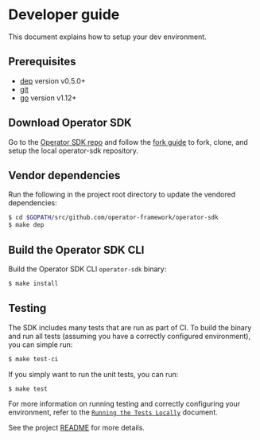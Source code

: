 # Developer guide

This document explains how to setup your dev environment.

## Prerequisites
- [dep][dep-tool] version v0.5.0+
- [git][git-tool]
- [go][go-tool] version v1.12+

## Download Operator SDK

Go to the [Operator SDK repo][repo-sdk] and follow the [fork guide][fork-guide] to fork, clone, and setup the local operator-sdk repository.

## Vendor dependencies

Run the following in the project root directory to update the vendored dependencies:

```sh
$ cd $GOPATH/src/github.com/operator-framework/operator-sdk
$ make dep
```

## Build the Operator SDK CLI

Build the Operator SDK CLI `operator-sdk` binary:

```sh
$ make install
```

## Testing

The SDK includes many tests that are run as part of CI.
To build the binary and run all tests (assuming you have a correctly configured environment),
you can simple run:

```sh
$ make test-ci
```

If you simply want to run the unit tests, you can run:

```sh
$ make test
```

For more information on running testing and correctly configuring your environment,
refer to the [`Running the Tests Locally`][running-the-tests] document.

See the project [README][sdk-readme] for more details.

[dep-tool]:https://golang.github.io/dep/docs/installation.html
[git-tool]:https://git-scm.com/downloads
[go-tool]:https://golang.org/dl/
[repo-sdk]:https://github.com/operator-framework/operator-sdk
[fork-guide]:https://help.github.com/en/articles/fork-a-repo
[docker-tool]:https://docs.docker.com/install/
[kubectl-tool]:https://kubernetes.io/docs/tasks/tools/install-kubectl/
[sdk-readme]:../../README.md
[running-the-tests]: ./testing/running-the-tests.md
